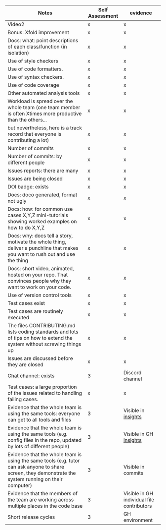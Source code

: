 |Notes|Self Assessment|evidence|
|-----|---------------|--------|
|Video2|x|x|
|Bonus: Xfold improvement|x|x|
|Docs: what: point descriptions of each class/function (in isolation)|x|x|
|Use of style checkers|x|x|
|Use of code formatters.|x|x|
|Use of syntax checkers.|x|x|
|Use of code coverage|x|x|
|Other automated analysis tools|x|x|
|Workload is spread over the whole team (one team member is often Xtimes more productive than the others...|x|x|
|but nevertheless, here is a track record that everyone is contributing a lot)|x|x|
|Number of commits|x|x|
|Number of commits: by different people|x|x|
|Issues reports: there are many|x|x|
|Issues are being closed|x|x|
|DOI badge: exists|x|x|
|Docs: doco generated, format not ugly|x|x|
|Docs: how: for common use cases X,Y,Z mini-tutorials showing worked examples on how to do X,Y,Z|x|x|
|Docs: why: docs tell a story, motivate the whole thing, deliver a punchline that makes you want to rush out and use the thing|x|x|
|Docs: short video, animated, hosted on your repo. That convinces people why they want to work on your code.|x|x|
|Use of version control tools|x|x|
|Test cases exist|x|x|
|Test cases are routinely executed|x|x|
|The files CONTRIBUTING.md lists coding standards and lots of tips on how to extend the system without screwing things up|x|x|
|Issues are discussed before they are closed|x|x|
|Chat channel: exists|3|Discord channel|
|Test cases: a large proportion of the issues related to handling failing cases.|x|x|
|Evidence that the whole team is using the same tools: everyone can get to all tools and files|3|Visible in [insights](https://github.com/kartikson1/slackpoint/graphs/contributors)|
|Evidence that the whole team is using the same tools (e.g. config files in the repo, updated by lots of different people)|3|Visible in GH [insights](https://github.com/kartikson1/slackpoint/graphs/contributors)|
|Evidence that the whole team is using the same tools (e.g. tutor can ask anyone to share screen, they demonstrate the system running on their computer)|3|Visible in commits|
|Evidence that the members of the team are working across multiple places in the code base|3|Visible in GH individual file contributors|
|Short release cycles|3|GH environment|
